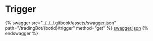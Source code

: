 # Trigger

{% swagger src="../../../.gitbook/assets/swagger.json" path="/tradingBot/{botId}/trigger" method="get" %}
[swagger.json](../../../.gitbook/assets/swagger.json)
{% endswagger %}
